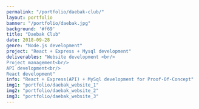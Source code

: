 ```yaml
---
permalink: "/portfolio/daebak-club/"
layout: portfolio
banner: "/portfolio/daebak.jpg"
background: '#f69'
title: "Daebak Club"
date: 2018-09-28
genre: "Node.js development"
project: "React + Express + Mysql development"
deliverables: "Website development <br/>
Project management<br/>
API development<br/>
React development"
info: "React + Express(API) + MySql development for Proof-Of-Concept"
img1: "portfolio/daebak_website_1"
img2: "portfolio/daebak_website_2"
img3: "portfolio/daebak_website_3"
---
```

